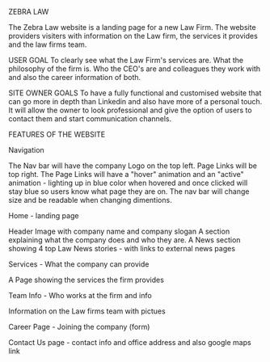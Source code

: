 ZEBRA LAW   

The Zebra Law website is a landing page for a new Law Firm.
The website providers visiters with information on the Law firm, the services it provides and the law firms team.

USER GOAL
To clearly see what the Law Firm's services are.
What the philosophy of the firm is.
Who the CEO's are and colleagues they work with and also the career information of both.

SITE OWNER GOALS
To have a fully functional and customised website that can go more in depth than Linkedin and 
also have more of a personal touch.
It will allow the owner to look professional and give the option of users to contact them and start communication channels.

FEATURES OF THE WEBSITE

Navigation

The Nav bar will have the company Logo on the top left.
Page Links will be top right.
The Page Links will have a "hover" animation and an "active" animation - lighting up in blue color when hovered and once clicked will stay blue so users know what page they are on.
The nav bar will change size and be readable when changing dimentions.

Home - landing page

Header Image with company name and company slogan
A section explaining what the company does and who they are.
A News section showing 4 top Law News stories - with links to external news pages

Services - What the company can provide

A Page showing the services the firm provides

Team Info - Who works at the firm and info

Information on the Law firms team
with pictues

Career Page - Joining the company (form)

Contact Us page - contact info and office address and also google maps link